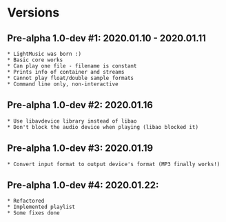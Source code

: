 # Versions

## Pre-alpha 1.0-dev #1: 2020.01.10 - 2020.01.11
    * LightMusic was born :)
    * Basic core works
    * Can play one file - filename is constant
    * Prints info of container and streams
    * Cannot play float/double sample formats
    * Command line only, non-interactive

## Pre-alpha 1.0-dev #2: 2020.01.16
    * Use libavdevice library instead of libao
    * Don't block the audio device when playing (libao blocked it)

## Pre-alpha 1.0-dev #3: 2020.01.19
    * Convert input format to output device's format (MP3 finally works!)

## Pre-alpha 1.0-dev #4: 2020.01.22:
    * Refactored
    * Implemented playlist
    * Some fixes done
